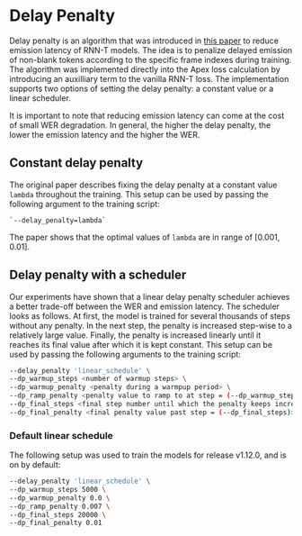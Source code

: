 # Delay Penalty

Delay penalty is an algorithm that was introduced in [this paper](https://arxiv.org/abs/2211.00490) to reduce emission latency of RNN-T models. The idea is to penalize delayed emission of non-blank tokens according to the specific frame indexes during training. The algorithm was implemented directly into the Apex loss calculation by introducing an auxilliary term to the vanilla RNN-T loss. The implementation supports two options of setting the delay penalty: a constant value or a linear scheduler.

It is important to note that reducing emission latency can come at the cost of small WER degradation. In general, the higher the delay penalty, the lower the emission latency and the higher the WER.

## Constant delay penalty

The original paper describes fixing the delay penalty at a constant value `lambda` throughout the training. This setup can be used by passing the following argument to the training script:

```admonish
`--delay_penalty=lambda`
```

The paper shows that the optimal values of `lambda` are in range of \[0.001, 0.01\].

## Delay penalty with a scheduler

Our experiments have shown that a linear delay penalty scheduler achieves a better trade-off between the WER and emission latency. The scheduler looks as follows. At first, the model is trained for several thousands of steps without any penalty. In the next step, the penalty is increased step-wise to a relatively large value. Finally, the penalty is increased linearly until it reaches its final value after which it is kept constant. This setup can be used by passing the following arguments to the training script:

```bash
--delay_penalty 'linear_schedule' \
--dp_warmup_steps <number of warmup steps> \
--dp_warmup_penalty <penalty during a warmpup period> \
--dp_ramp_penalty <penalty value to ramp to at step = (--dp_warmup_steps + 1)> \
--dp_final_steps <final step number until which the penalty keeps increasing linearly> \
--dp_final_penalty <final penalty value past step = (--dp_final_steps)>
```

### Default linear schedule

The following setup was used to train the models for release v1.12.0,
and is on by default:

```bash
--delay_penalty 'linear_schedule' \
--dp_warmup_steps 5000 \
--dp_warmup_penalty 0.0 \
--dp_ramp_penalty 0.007 \
--dp_final_steps 20000 \
--dp_final_penalty 0.01
```
